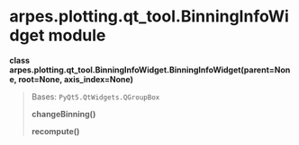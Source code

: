 # arpes.plotting.qt\_tool.BinningInfoWidget module

**class
arpes.plotting.qt\_tool.BinningInfoWidget.BinningInfoWidget(parent=None,
root=None, axis\_index=None)**

> Bases: `PyQt5.QtWidgets.QGroupBox`
> 
> **changeBinning()**
> 
> **recompute()**
